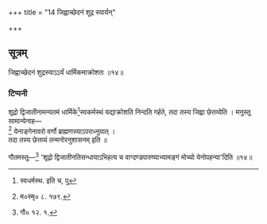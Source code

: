 +++
title = "14 जिह्वाच्छेदनं शूद्र स्यार्यन्"

+++
## सूत्रम्
जिह्वाच्छेदनं शुद्रस्याऽऽर्यं धार्मिकमाक्रोशतः ॥१४॥  
### टिप्पनी
शूद्रो द्विजातीनामन्यतमं धार्मिके[^२]स्वकर्मस्थं यद्याक्रोशति निन्दति गर्हते, तदा तस्य जिह्वा छेत्तव्येति । मनुस्तु सामान्येनाह—  
[^३] येनाङ्गेनावरो वर्णो ब्राह्मणस्याऽपराध्नुयात् ।  
तदा तस्य छेत्तव्यं तन्मनोरनुशासनम् इति ॥  

गौतमस्तु—[^४] 'शूद्रो द्विजातीनतिसन्धायाऽभिहत्य च वाग्दण्डपारुष्याभ्यामङ्गं मोच्यो येनोपहन्या'दिति ॥१४॥  

[^२]: स्वधर्मस्थ. इति च, पु  

[^३]: म०स्मृ० ८. १७९.  

[^४]: गौ० १२. १.  
